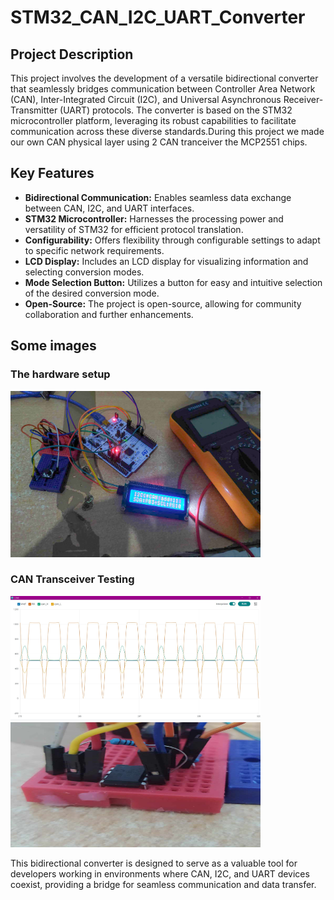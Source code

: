# STM32_CAN_I2C_UART_Converter

## Project Description

This project involves the development of a versatile bidirectional converter that seamlessly bridges communication between Controller Area Network (CAN), Inter-Integrated Circuit (I2C), and Universal Asynchronous Receiver-Transmitter (UART) protocols. The converter is based on the STM32 microcontroller platform, leveraging its robust capabilities to facilitate communication across these diverse standards.During this project we made our own CAN physical layer using 2 CAN tranceiver the MCP2551 chips.

## Key Features

- **Bidirectional Communication:** Enables seamless data exchange between CAN, I2C, and UART interfaces.
- **STM32 Microcontroller:** Harnesses the processing power and versatility of STM32 for efficient protocol translation.
- **Configurability:** Offers flexibility through configurable settings to adapt to specific network requirements.
- **LCD Display:** Includes an LCD display for visualizing information and selecting conversion modes.
- **Mode Selection Button:** Utilizes a button for easy and intuitive selection of the desired conversion mode.
- **Open-Source:** The project is open-source, allowing for community collaboration and further enhancements.
## Some images
### The hardware setup
<p float="left">
  <img src="project.jpg" width="400" />
</p>

### CAN Transceiver Testing

<p float="left">
  <img src="can.jpg" width="400" />
  <img src="mcp.jpg" width="400" height="200"/>
</p>


This bidirectional converter is designed to serve as a valuable tool for developers working in environments where CAN, I2C, and UART devices coexist, providing a bridge for seamless communication and data transfer.
